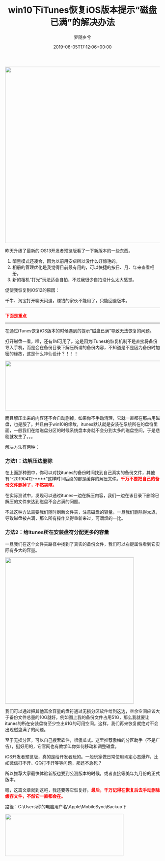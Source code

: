 ﻿---
title: win10下iTunes恢复iOS版本提示“磁盘已满”的解决办法
author: 梦随乡兮
type: post
date: 2019-06-05T17:12:06+00:00
url: /itunes-ios-itunes.html
featured_image: https://imsxx.com/wp-content/uploads/2019/06/Snipaste_2019-06-06_01-11-35-240x180.jpg
views:
  - 4115
like:
  - 2
b2_vote:
  - 'a:2:{s:2:"up";i:0;s:4:"down";i:0;}'
categories:
  - 笔记
tags:
  - iOS
  - iOS13
  - iTunes
  - 备份
  - 恢复

slug: "itunes-ios-itunes"
---
[<img loading="lazy" decoding="async" class="aligncenter size-full wp-image-50" src="https://imsxx.com/wp-content/uploads/2019/06/Snipaste_2019-06-06_01-11-35.jpg" alt="" width="1157" height="572" />][1]

昨天升级了最新的iOS13开发者预览版看了一下新版本的一些东西。

  1. 暗黑模式还凑合，因为以前用安卓所以没什么好惊艳的。
  2. 相册的管理优化是我觉得目前最有用的，可以快捷的按日、月、年来查看相册。
  3. 新的相机“打光”玩法适合自拍，不过我很少自拍没什么太大感觉。

促使我恢复到iOS12的原因：

千牛、淘宝打开聊天闪退，赚钱的家伙不能用了，只能回退版本。

* * *

<span style="color: #ff0000;"><strong>下面是重点</strong></span>

* * *

在通过iTunes恢复iOS版本的时候遇到的提示“磁盘已满”导致无法恢复的问题。

打开磁盘一看，嚯，还有1M可用了。这是因为iTunes的恢复机制不是直接将备份导入手机，而是会在备份目录下解压所谓的备份内容，不知道是不是因为备份时加密的缘故，这是什么神仙设计？！！！

[<img loading="lazy" decoding="async" class="aligncenter size-full wp-image-47" src="https://imsxx.com/wp-content/uploads/2019/06/Snipaste_2019-06-06_00-46-19.jpg" alt="" width="808" height="161" />][2]

而且解压出来的内容还不会自动删掉，如果你不手动清理，它就一直都在那占用磁盘，也是服了。并且由于win10的缘故，itunes默认就是安装在系统所在的盘符里面，一般我们在给磁盘分区的时候系统盘本身就不会分到太多的磁盘空间，于是悲剧就发生了。。。

解决方法有两种：

### **方法1：边解压边删除**

在上面那种图中，你可以对找itunes的备份时间找到自己真实的备份文件，其他有“-20190412-\****”这样时间后缀的都是缓存的解压文件。<span style="color: #ff0000;"><strong>千万不要把自己的备份文件删掉了，不然哭瞎。</strong></span>

在实际测试中，发现可以通过itunes一边在解压内容，我们一边在该目录下删除已解压的文件来达到磁盘不会占满的问题。

不过这种方法需要我们随时刷新文件夹，注意磁盘的容量。一旦我们删除得太迟，导致磁盘被占满，那么所有操作又得重新来过，可谓烦的一比。

### **方法2：给itunes所在安装盘符分配更多的容量**

一旦我们在这个文件夹路径中找到了真实的备份文件，我们可以右键属性看到它实际有多大的容量。

[<img loading="lazy" decoding="async" class="aligncenter size-full wp-image-48" src="https://imsxx.com/wp-content/uploads/2019/06/Snipaste_2019-06-06_01-05-05.jpg" alt="" width="419" height="474" />][3]

我们可以通过把其他富余容量的盘符通过无损分区软件给到这边，空余空间应该大于备份文件总量的10G就好。例如图上我的备份文件占用51G，那么我就要让itunes的所在安装盘符至少空出61G的可用空间。这样，我们再来恢复就绝对不会出现磁盘满了的问题。

至于无损分区，可以自己搜索软件，很傻瓜式。这里推荐傲梅的分区助手（不是广告），挺好用的，它官网也有教学叫你如何移动和调整磁盘。

iOS开发者预览版，真的是给开发者玩的。一般玩家做日常使用肯定心态爆炸，比如微信打不开、QQ打不开等等问题，那还不急死？

所以推荐大家最快体验新版也要到公测版本的时候，或者直接等美年九月份的正式版本。

嗯，这篇文章就到这吧，我还要等它恢复好。<span style="color: #ff0000;"><strong>最后，千万记得在恢复后去手动删除缓存文件，不然它一直都会在。</strong></span>

路径：C:\Users\你的电脑用户名\Apple\MobileSync\Backup下

[<img loading="lazy" decoding="async" class="aligncenter size-full wp-image-49" src="https://imsxx.com/wp-content/uploads/2019/06/Snipaste_2019-06-06_01-08-38.jpg" alt="" width="385" height="137" />][4]

 [1]: https://imsxx.com/wp-content/uploads/2019/06/Snipaste_2019-06-06_01-11-35.jpg
 [2]: https://imsxx.com/wp-content/uploads/2019/06/Snipaste_2019-06-06_00-46-19.jpg
 [3]: https://imsxx.com/wp-content/uploads/2019/06/Snipaste_2019-06-06_01-05-05.jpg
 [4]: https://imsxx.com/wp-content/uploads/2019/06/Snipaste_2019-06-06_01-08-38.jpg

